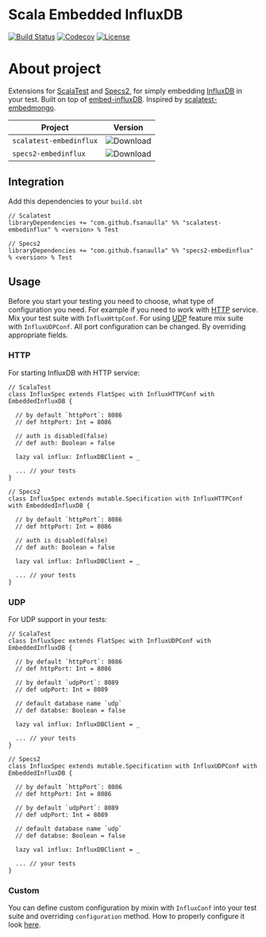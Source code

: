 # Scala Embedded InfluxDB
[![Build Status](https://travis-ci.org/fsanaulla/scala-embedinflux.svg?branch=master)](https://travis-ci.org/fsanaulla/scala-embedinflux)
[![Codecov](https://img.shields.io/codecov/c/github/fsanaulla/scala-embedinflux.svg)](https://codecov.io/gh/fsanaulla/scala-embedinflux)
[![License](http://img.shields.io/:license-Apache%202-blue.svg)](http://www.apache.org/licenses/LICENSE-2.0.txt)
# About project
Extensions for [ScalaTest](http://www.scalatest.org/) and [Specs2](https://etorreborre.github.io/specs2/), for simply embedding [InfluxDB](https://www.influxdata.com/time-series-platform/influxdb/) in your test.
Built on top of [embed-influxDB](https://github.com/APISENSE/embed-influxDB). 
Inspired by [scalatest-embedmongo](https://github.com/SimplyScala/scalatest-embedmongo).

| Project | Version |
| ------------- | ------------- |
| `scalatest-embedinflux` | ![Download](https://img.shields.io/maven-central/v/com.github.fsanaulla/scalatest-embedinflux_2.11.svg) |
| `specs2-embedinflux` | ![Download](https://img.shields.io/maven-central/v/com.github.fsanaulla/specs2-embedinflux_2.11.svg) |

## Integration
Add this dependencies to your `build.sbt`
```
// Scalatest
libraryDependencies += "com.github.fsanaulla" %% "scalatest-embedinflux" % <version> % Test

// Specs2
libraryDependencies += "com.github.fsanaulla" %% "specs2-embedinflux" % <version> % Test
```
## Usage
Before you start your testing you need to choose, what type of configuration you need. For example if you need to work with [HTTP](https://docs.influxdata.com/influxdb/v1.5/guides/writing_data/) service.
Mix your test suite with `InfluxHttpConf`. For using [UDP](https://github.com/influxdata/influxdb/blob/master/services/udp/README.md) feature mix suite with `InfluxUDPConf`.
All port configuration can be changed. By overriding appropriate fields.

### HTTP
For starting InfluxDB with HTTP service:
```
// ScalaTest
class InfluxSpec extends FlatSpec with InfluxHTTPConf with EmbeddedInfluxDB {

  // by default `httpPort`: 8086
  // def httpPort: Int = 8086

  // auth is disabled(false)
  // def auth: Boolean = false

  lazy val influx: InfluxDBClient = _

  ... // your tests
}
```

```
// Specs2
class InfluxSpec extends mutable.Specification with InfluxHTTPConf with EmbeddedInfluxDB {

  // by default `httpPort`: 8086
  // def httpPort: Int = 8086

  // auth is disabled(false)
  // def auth: Boolean = false

  lazy val influx: InfluxDBClient = _

  ... // your tests
}
```
### UDP

For UDP support in your tests:
```
// ScalaTest
class InfluxSpec extends FlatSpec with InfluxUDPConf with EmbeddedInfluxDB {

  // by default `httpPort`: 8086
  // def httpPort: Int = 8086

  // by default `udpPort`: 8089
  // def udpPort: Int = 8089

  // default database name `udp`
  // def databse: Boolean = false

  lazy val influx: InfluxDBClient = _

  ... // your tests
}
```

```
// Specs2
class InfluxSpec extends mutable.Specification with InfluxUDPConf with EmbeddedInfluxDB {

  // by default `httpPort`: 8086
  // def httpPort: Int = 8086

  // by default `udpPort`: 8089
  // def udpPort: Int = 8089

  // default database name `udp`
  // def databse: Boolean = false

  lazy val influx: InfluxDBClient = _

  ... // your tests
}
```
### Custom
You can define custom configuration by mixin with `InfluxConf` into your test suite and overriding `configuration` method.
How to properly configure it look [here](https://github.com/APISENSE/embed-influxDB/blob/develop/src/main/java/io/apisense/embed/influx/configuration/InfluxConfigurationWriter.java).




